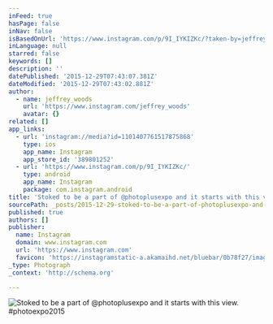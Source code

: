 ```yaml
---
inFeed: true
hasPage: false
inNav: false
isBasedOnUrl: 'https://www.instagram.com/p/9I_IYKIZKc/?taken-by=jeffrey_woods'
inLanguage: null
starred: false
keywords: []
description: ''
datePublished: '2015-12-29T07:43:07.381Z'
dateModified: '2015-12-29T07:43:02.881Z'
author:
  - name: jeffrey_woods
    url: 'https://www.instagram.com/jeffrey_woods'
    avatar: {}
related: []
app_links:
  - url: 'instagram://media?id=1101407761517875868'
    type: ios
    app_name: Instagram
    app_store_id: '389801252'
  - url: 'https://www.instagram.com/p/9I_IYKIZKc/'
    type: android
    app_name: Instagram
    package: com.instagram.android
title: 'Stoked to be a part of @photoplusexpo and it starts with this view. #photoexpo2015'
sourcePath: _posts/2015-12-29-stoked-to-be-a-part-of-photoplusexpo-and-it-starts-with-thi.md
published: true
authors: []
publisher:
  name: Instagram
  domain: www.instagram.com
  url: 'https://www.instagram.com'
  favicon: 'https://instagramstatic-a.akamaihd.net/bluebar/0b78f27/images/ico/favicon.ico'
_type: Photograph
_context: 'http://schema.org'

---
```

![Stoked to be a part of @photoplusexpo and it starts with this view. #photoexpo2015](https://scontent.cdninstagram.com/hphotos-xpt1/t51.2885-15/s640x640/sh0.08/e35/12106057_860298230751291_508167994_n.jpg)